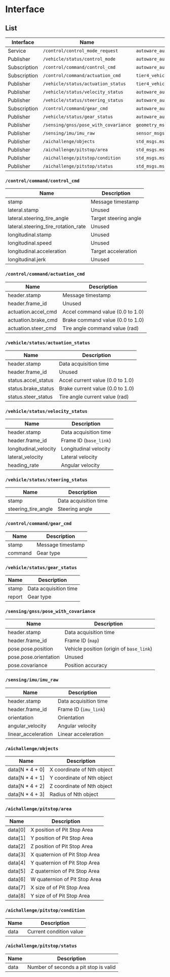# Interface

## List

| Interface    | Name                                 | Type                                                     |
| ------------ | ------------------------------------ | -------------------------------------------------------- |
| Service      | `/control/control_mode_request`      | `autoware_auto_vehicle_msgs/srv/ControlModeCommand`      |
| Publisher    | `/vehicle/status/control_mode`       | `autoware_auto_vehicle_msgs/msg/ControlModeReport`       |
| Subscription | `/control/command/control_cmd`       | `autoware_auto_control_msgs/msg/AckermannControlCommand` |
| Subscription | `/control/command/actuation_cmd`     | `tier4_vehicle_msgs/msg/ActuationCommandStamped`         |
| Publisher    | `/vehicle/status/actuation_status`   | `tier4_vehicle_msgs/msg/ActuationStatusStamped`          |
| Publisher    | `/vehicle/status/velocity_status`    | `autoware_auto_vehicle_msgs/msg/VelocityReport`          |
| Publisher    | `/vehicle/status/steering_status`    | `autoware_auto_vehicle_msgs/msg/SteeringReport`          |
| Subscription | `/control/command/gear_cmd`          | `autoware_auto_vehicle_msgs/msg/GearCommand`             |
| Publisher    | `/vehicle/status/gear_status`        | `autoware_auto_vehicle_msgs/msg/GearReport`              |
| Publisher    | `/sensing/gnss/pose_with_covariance` | `geometry_msgs/msg/PoseWithCovarianceStamped`            |
| Publisher    | `/sensing/imu/imu_raw`               | `sensor_msgs/msg/Imu`                                    |
| Publisher    | `/aichallenge/objects`               | `std_msgs.msg.Float64MultiArray`                         |
| Publisher    | `/aichallenge/pitstop/area`          | `std_msgs.msg.Float64MultiArray`                         |
| Publisher    | `/aichallenge/pitstop/condition`     | `std_msgs.msg.Int32`                                     |
| Publisher    | `/aichallenge/pitstop/status`        | `std_msgs.msg.Float32`                                   |

### `/control/command/control_cmd`

| Name                                | Description           |
| ----------------------------------- | --------------------- |
| stamp                               | Message timestamp     |
| lateral.stamp                       | Unused                |
| lateral.steering_tire_angle         | Target steering angle |
| lateral.steering_tire_rotation_rate | Unused                |
| longitudinal.stamp                  | Unused                |
| longitudinal.speed                  | Unused                |
| longitudinal.acceleration           | Target acceleration   |
| longitudinal.jerk                   | Unused                |

### `/control/command/actuation_cmd`

| Name                  | Description                      |
| --------------------- | -------------------------------- |
| header.stamp          | Message timestamp                |
| header.frame_id       | Unused                           |
| actuation.accel_cmd   | Accel command value (0.0 to 1.0) |
| actuation.brake_cmd   | Brake command value (0.0 to 1.0) |
| actuation.steer_cmd   | Tire angle command value (rad)   |

### `/vehicle/status/actuation_status`

| Name                  | Description                      |
| --------------------- | -------------------------------- |
| header.stamp          | Data acquisition time            |
| header.frame_id       | Unused                           |
| status.accel_status   | Accel current value (0.0 to 1.0) |
| status.brake_status   | Brake current value (0.0 to 1.0) |
| status.steer_status   | Tire angle current value (rad)   |

### `/vehicle/status/velocity_status`

| Name                  | Description              |
| --------------------- | ------------------------ |
| header.stamp          | Data acquisition time    |
| header.frame_id       | Frame ID (`base_link`)   |
| longitudinal_velocity | Longitudinal velocity    |
| lateral_velocity      | Lateral velocity         |
| heading_rate          | Angular velocity         |

### `/vehicle/status/steering_status`

| Name                | Description           |
| ------------------- | --------------------- |
| stamp               | Data acquisition time |
| steering_tire_angle | Steering angle        |

### `/control/command/gear_cmd`

| Name    | Description          |
| ------- | -------------------- |
| stamp   | Message timestamp    |
| command | Gear type            |

### `/vehicle/status/gear_status`

| Name   | Description           |
| ------ | --------------------- |
| stamp  | Data acquisition time |
| report | Gear type             |

### `/sensing/gnss/pose_with_covariance`

| Name                  | Description                         |
| --------------------- | ----------------------------------- |
| header.stamp          | Data acquisition time               |
| header.frame_id       | Frame ID (`map`)                    |
| pose.pose.position    | Vehicle position (origin of `base_link`) |
| pose.pose.orientation | Unused                              |
| pose.covariance       | Position accuracy                   |

### `/sensing/imu/imu_raw`

| Name                | Description             |
| ------------------- | ----------------------- |
| header.stamp        | Data acquisition time   |
| header.frame_id     | Frame ID (`imu_link`)   |
| orientation         | Orientation             |
| angular_velocity    | Angular velocity        |
| linear_acceleration | Linear acceleration     |

### `/aichallenge/objects`

| Name            | Description               |
| --------------- | ------------------------- |
| data[N * 4 + 0] | X coordinate of Nth object |
| data[N * 4 + 1] | Y coordinate of Nth object |
| data[N * 4 + 2] | Z coordinate of Nth object |
| data[N * 4 + 3] | Radius of Nth object      |

### `/aichallenge/pitstop/area`

| Name    | Description                                   |
| ------- | --------------------------------------------- |
| data[0] | X position of Pit Stop Area                   |
| data[1] | Y position of Pit Stop Area                   |
| data[2] | Z position of Pit Stop Area                   |
| data[3] | X quaternion of Pit Stop Area                 |
| data[4] | Y quaternion of Pit Stop Area                 |
| data[5] | Z quaternion of Pit Stop Area                 |
| data[6] | W quaternion of Pit Stop Area                 |
| data[7] | X size of of Pit Stop Area                    |
| data[8] | Y size of of Pit Stop Area                    |

### `/aichallenge/pitstop/condition`

| Name | Description             |
| ---- | ----------------------- |
| data | Current condition value |

### `/aichallenge/pitstop/status`

| Name | Description                           |
| ---- | ------------------------------------- |
| data | Number of seconds a pit stop is valid |
